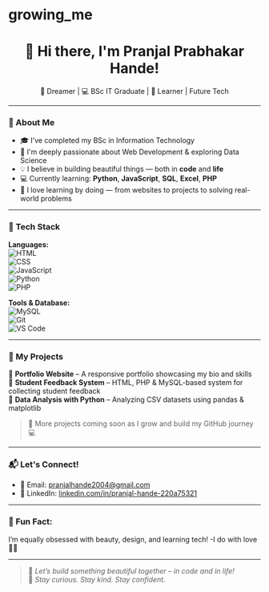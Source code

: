 # growing_me
<h1 align="center">👋 Hi there, I'm Pranjal Prabhakar Hande!</h1>

<p align="center">
💫 Dreamer | 💻 BSc IT Graduate | 🧠 Learner |  Future Tech   
</p>

---

### 🚀 About Me

- 🎓 I’ve completed my BSc in Information Technology  
- 👩 I'm deeply passionate about Web Development & exploring Data Science  
- 💡 I believe in building beautiful things — both in **code** and **life**  
- 💻 Currently learning: **Python**, **JavaScript**, **SQL**, **Excel**, **PHP**
- 🧠 I love learning by doing — from websites to projects to solving real-world problems  

---

### 🔧 Tech Stack

**Languages:**  
![HTML](https://img.shields.io/badge/HTML-E34F26?logo=html5&logoColor=white)  
![CSS](https://img.shields.io/badge/CSS-1572B6?logo=css3&logoColor=white)  
![JavaScript](https://img.shields.io/badge/JavaScript-F7DF1E?logo=javascript&logoColor=black)  
![Python](https://img.shields.io/badge/Python-3776AB?logo=python&logoColor=white)  
![PHP](https://img.shields.io/badge/PHP-777BB4?logo=php&logoColor=white)

**Tools & Database:**  
![MySQL](https://img.shields.io/badge/MySQL-4479A1?logo=mysql&logoColor=white)  
![Git](https://img.shields.io/badge/Git-F05032?logo=git&logoColor=white)  
![VS Code](https://img.shields.io/badge/VSCode-007ACC?logo=visual-studio-code&logoColor=white)

---

### 🌟 My Projects

🧠 **Portfolio Website** – A responsive portfolio showcasing my bio and skills  
🧠 **Student Feedback System** – HTML, PHP & MySQL-based system for collecting student feedback  
🧠 **Data Analysis with Python** – Analyzing CSV datasets using pandas & matplotlib

> 📌 More projects coming soon as I grow and build my GitHub journey 💻

---

### 📬 Let's Connect!

- 📧 Email: pranjalhande2004@gmail.com  
- 💼 LinkedIn: [linkedin.com/in/pranjal-hande-220a75321](https://www.linkedin.com/in/pranjal-hande-220a75321/?originalSubdomain=in)

---

### 🌸 Fun Fact:
I’m equally obsessed with beauty, design, and learning tech! -I do with love 💄✨

---

> 💬 *Let’s build something beautiful together – in code and in life!*  
> 🌟 *Stay curious. Stay kind. Stay confident.*  
